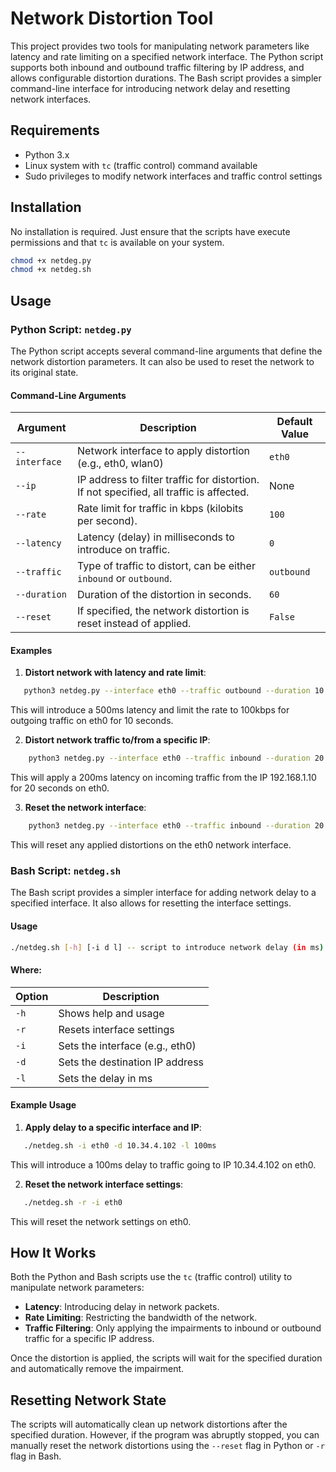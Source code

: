 # Network Distortion Tool

This project provides two tools for manipulating network parameters like latency and rate limiting on a specified network interface. The Python script supports both inbound and outbound traffic filtering by IP address, and allows configurable distortion durations. The Bash script provides a simpler command-line interface for introducing network delay and resetting network interfaces.

## Requirements

- Python 3.x
- Linux system with `tc` (traffic control) command available
- Sudo privileges to modify network interfaces and traffic control settings

## Installation

No installation is required. Just ensure that the scripts have execute permissions and that `tc` is available on your system.

```bash
chmod +x netdeg.py
chmod +x netdeg.sh
```
## Usage
### Python Script: `netdeg.py`

The Python script accepts several command-line arguments that define the network distortion parameters. It can also be used to reset the network to its original state.

#### Command-Line Arguments

| Argument       | Description | Default Value |
|----------------|-------------|---------------|
| `--interface`  | Network interface to apply distortion (e.g., eth0, wlan0) | `eth0` |
| `--ip`         | IP address to filter traffic for distortion. If not specified, all traffic is affected. | None |
| `--rate`       | Rate limit for traffic in kbps (kilobits per second). | `100` |
| `--latency`    | Latency (delay) in milliseconds to introduce on traffic. | `0` |
| `--traffic`    | Type of traffic to distort, can be either `inbound` or `outbound`. | `outbound` |
| `--duration`   | Duration of the distortion in seconds. | `60` |
| `--reset`      | If specified, the network distortion is reset instead of applied. | `False` |

#### Examples

1. **Distort network with latency and rate limit**:

```bash
   python3 netdeg.py --interface eth0 --traffic outbound --duration 10 --latency 500 --rate 100
```
This will introduce a 500ms latency and limit the rate to 100kbps for outgoing traffic on eth0 for 10 seconds.

2. **Distort network traffic to/from a specific IP**:

```bash
    python3 netdeg.py --interface eth0 --traffic inbound --duration 20 --latency 200 --ip 192.168.1.10
```
This will apply a 200ms latency on incoming traffic from the IP 192.168.1.10 for 20 seconds on eth0.

3. **Reset the network interface**:

```bash
    python3 netdeg.py --interface eth0 --traffic inbound --duration 20 --latency 200 --ip 192.168.1.10
```
This will reset any applied distortions on the eth0 network interface.

### Bash Script: `netdeg.sh`

The Bash script provides a simpler interface for adding network delay to a specified interface. It also allows for resetting the interface settings.

#### Usage

```bash
./netdeg.sh [-h] [-i d l] -- script to introduce network delay (in ms) to a specified link
```

#### Where:

| Option | Description |
|--------|-------------|
| `-h`    | Shows help and usage |
| `-r`    | Resets interface settings |
| `-i`    | Sets the interface (e.g., eth0) |
| `-d`    | Sets the destination IP address |
| `-l`    | Sets the delay in ms |

#### Example Usage

1. **Apply delay to a specific interface and IP**:

```bash
   ./netdeg.sh -i eth0 -d 10.34.4.102 -l 100ms
```
This will introduce a 100ms delay to traffic going to IP 10.34.4.102 on eth0.

2. **Reset the network interface settings**:
```bash
   ./netdeg.sh -r -i eth0
```
This will reset the network settings on eth0.

## How It Works

Both the Python and Bash scripts use the `tc` (traffic control) utility to manipulate network parameters:

- **Latency**: Introducing delay in network packets.
- **Rate Limiting**: Restricting the bandwidth of the network.
- **Traffic Filtering**: Only applying the impairments to inbound or outbound traffic for a specific IP address.

Once the distortion is applied, the scripts will wait for the specified duration and automatically remove the impairment.

## Resetting Network State

The scripts will automatically clean up network distortions after the specified duration. However, if the program was abruptly stopped, you can manually reset the network distortions using the `--reset` flag in Python or `-r` flag in Bash.

